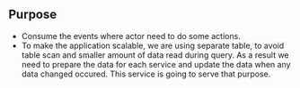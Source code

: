 ## Purpose

- Consume the events where actor need to do some actions.
- To make the application scalable, we are using separate table, to avoid table scan and smaller amount of data read during query. As a result we need to prepare the data for each service and update the data when any data changed occured. This service is going to serve that purpose.
